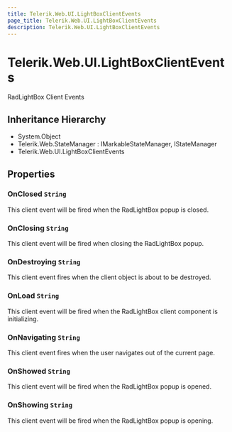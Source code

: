 ```yaml
---
title: Telerik.Web.UI.LightBoxClientEvents
page_title: Telerik.Web.UI.LightBoxClientEvents
description: Telerik.Web.UI.LightBoxClientEvents
---
```


# Telerik.Web.UI.LightBoxClientEvents

RadLightBox Client Events

## Inheritance Hierarchy

* System.Object
* Telerik.Web.StateManager : IMarkableStateManager, IStateManager
* Telerik.Web.UI.LightBoxClientEvents

## Properties

###  OnClosed `String`

This client event will be fired when the RadLightBox popup is closed.

###  OnClosing `String`

This client event will be fired when closing the RadLightBox popup.

###  OnDestroying `String`

This client event fires when the client object is about to be destroyed.

###  OnLoad `String`

This client event will be fired when the RadLightBox client component is initializing.

###  OnNavigating `String`

This client event fires when the user navigates out of the current page.

###  OnShowed `String`

This client event will be fired when the RadLightBox popup is opened.

###  OnShowing `String`

This client event will be fired when the RadLightBox popup is opening.

